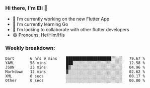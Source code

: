 ### Hi there, I'm Eli 👋
- 🔭 I’m currently working on the new Flutter App
- 🌱 I’m currently learning Go
- 🦄 I’m looking to collaborate with other flutter developers
- 😄 Pronouns: He/Him/His

### Weekly breakdown:
<!--START_SECTION:waka-->

```text
Dart       6 hrs 9 mins    ████████████████████░░░░░   79.67 %
YAML       58 mins         ███░░░░░░░░░░░░░░░░░░░░░░   12.58 %
JSON       23 mins         █▒░░░░░░░░░░░░░░░░░░░░░░░   04.96 %
Markdown   12 mins         ▓░░░░░░░░░░░░░░░░░░░░░░░░   02.62 %
XML        0 secs          ░░░░░░░░░░░░░░░░░░░░░░░░░   00.17 %
Other      0 secs          ░░░░░░░░░░░░░░░░░░░░░░░░░   00.00 %
```

<!--END_SECTION:waka-->
